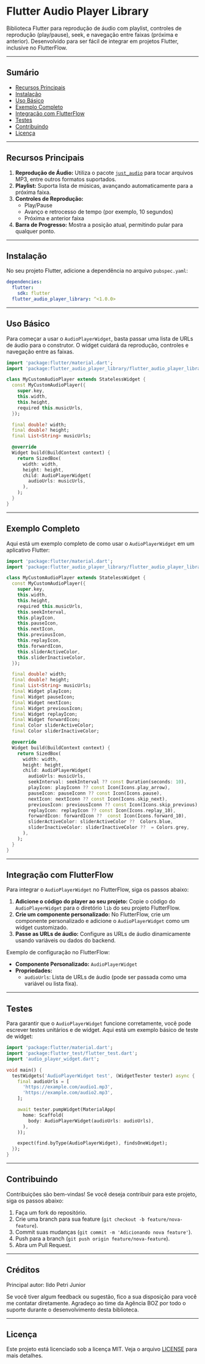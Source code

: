 # Flutter Audio Player Library

Biblioteca Flutter para reprodução de áudio com playlist, controles de reprodução (play/pause), seek, e navegação entre faixas (próxima e anterior). Desenvolvido para ser fácil de integrar em projetos Flutter, inclusive no FlutterFlow.

---

## Sumário

- [Recursos Principais](#recursos-principais)
- [Instalação](#instalação)
- [Uso Básico](#uso-básico)
- [Exemplo Completo](#exemplo-completo)
- [Integração com FlutterFlow](#integração-com-flutterflow)
- [Testes](#testes)
- [Contribuindo](#contribuindo)
- [Licença](#licença)

---

## Recursos Principais

1. **Reprodução de Áudio:** Utiliza o pacote [`just_audio`](https://pub.dev/packages/just_audio) para tocar arquivos MP3, entre outros formatos suportados.
2. **Playlist:** Suporta lista de músicas, avançando automaticamente para a próxima faixa.
3. **Controles de Reprodução:**
   - Play/Pause
   - Avanço e retrocesso de tempo (por exemplo, 10 segundos)
   - Próxima e anterior faixa
4. **Barra de Progresso:** Mostra a posição atual, permitindo pular para qualquer ponto.

---

## Instalação

No seu projeto Flutter, adicione a dependência no arquivo `pubspec.yaml`:

```yaml
dependencies:
  flutter:
    sdk: flutter
  flutter_audio_player_library: ^<1.0.0>
  ```

---

## Uso Básico

Para começar a usar o `AudioPlayerWidget`, basta passar uma lista de URLs de áudio para o construtor. O widget cuidará da reprodução, controles e navegação entre as faixas.

```dart
import 'package:flutter/material.dart';
import 'package:flutter_audio_player_library/flutter_audio_player_library.dart';

class MyCustomAudioPlayer extends StatelessWidget {
  const MyCustomAudioPlayer({
    super.key,
    this.width,
    this.height,
    required this.musicUrls,
  });

  final double? width;
  final double? height;
  final List<String> musicUrls;

  @override
  Widget build(BuildContext context) {
    return SizedBox(
      width: width,
      height: height,
      child: AudioPlayerWidget(
        audioUrls: musicUrls,
      ),
    );
  }
}

```

---

## Exemplo Completo

Aqui está um exemplo completo de como usar o `AudioPlayerWidget` em um aplicativo Flutter:

```dart
import 'package:flutter/material.dart';
import 'package:flutter_audio_player_library/flutter_audio_player_library.dart'; // Importe sua biblioteca

class MyCustomAudioPlayer extends StatelessWidget {
  const MyCustomAudioPlayer({
    super.key,
    this.width,
    this.height,
    required this.musicUrls,
    this.seekInterval,
    this.playIcon,
    this.pauseIcon,
    this.nextIcon,
    this.previousIcon,
    this.replayIcon,
    this.forwardIcon,
    this.sliderActiveColor,
    this.sliderInactiveColor,
  });

  final double? width;
  final double? height;
  final List<String> musicUrls;
  final Widget playIcon;
  final Widget pauseIcon;
  final Widget nextIcon;
  final Widget previousIcon;
  final Widget replayIcon;
  final Widget forwardIcon;
  final Color sliderActiveColor;
  final Color sliderInactiveColor;

  @override
  Widget build(BuildContext context) {
    return SizedBox(
      width: width,
      height: height,
      child: AudioPlayerWidget(
        audioUrls: musicUrls,
        seekInterval: seekInterval ?? const Duration(seconds: 10),
        playIcon: playIconn ?? const Icon(Icons.play_arrow),
        pauseIcon: pauseIconn ?? const Icon(Icons.pause),
        nextIcon: nextIconn ?? const Icon(Icons.skip_next),
        previousIcon: previousIconn ?? const Icon(Icons.skip_previous),
        replayIcon: replayIcon ?? const Icon(Icons.replay_10),
        forwardIcon: forwardIcon ??  const Icon(Icons.forward_10),
        sliderActiveColor: sliderActiveColor ??  Colors.blue,
        sliderInactiveColor: sliderInactiveColor ??  = Colors.grey,
      ),
    );
  }
}
```

---


## Integração com FlutterFlow

Para integrar o `AudioPlayerWidget` no FlutterFlow, siga os passos abaixo:

1. **Adicione o código do player ao seu projeto:** Copie o código do `AudioPlayerWidget` para o diretório `lib` do seu projeto FlutterFlow.
2. **Crie um componente personalizado:** No FlutterFlow, crie um componente personalizado e adicione o `AudioPlayerWidget` como um widget customizado.
3. **Passe as URLs de áudio:** Configure as URLs de áudio dinamicamente usando variáveis ou dados do backend.

Exemplo de configuração no FlutterFlow:

- **Componente Personalizado:** `AudioPlayerWidget`
- **Propriedades:** 
  - `audioUrls`: Lista de URLs de áudio (pode ser passada como uma variável ou lista fixa).

---

## Testes

Para garantir que o `AudioPlayerWidget` funcione corretamente, você pode escrever testes unitários e de widget. Aqui está um exemplo básico de teste de widget:

```dart
import 'package:flutter/material.dart';
import 'package:flutter_test/flutter_test.dart';
import 'audio_player_widget.dart';

void main() {
  testWidgets('AudioPlayerWidget test', (WidgetTester tester) async {
    final audioUrls = [
      'https://example.com/audio1.mp3',
      'https://example.com/audio2.mp3',
    ];

    await tester.pumpWidget(MaterialApp(
      home: Scaffold(
        body: AudioPlayerWidget(audioUrls: audioUrls),
      ),
    ));

    expect(find.byType(AudioPlayerWidget), findsOneWidget);
  });
}
```

---

## Contribuindo

Contribuições são bem-vindas! Se você deseja contribuir para este projeto, siga os passos abaixo:

1. Faça um fork do repositório.
2. Crie uma branch para sua feature (`git checkout -b feature/nova-feature`).
3. Commit suas mudanças (`git commit -m 'Adicionando nova feature'`).
4. Push para a branch (`git push origin feature/nova-feature`).
5. Abra um Pull Request.

---

## Créditos

Principal autor: Ildo Petri Junior

Se você tiver algum feedback ou sugestão, fico a sua disposição para você me contatar diretamente.
Agradeço ao time da Agência BOZ por todo o suporte durante o desenvolvimento desta biblioteca.

---

## Licença

Este projeto está licenciado sob a licença MIT. Veja o arquivo [LICENSE](LICENSE) para mais detalhes.